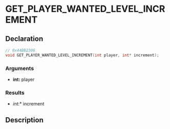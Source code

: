 # GET_PLAYER_WANTED_LEVEL_INCREMENT

## Declaration
```cpp
// 0x44BB2306
void GET_PLAYER_WANTED_LEVEL_INCREMENT(int player, int* increment);
```

### Arguments
- **int:** player

### Results
- **int*:** increment

## Description
